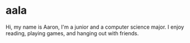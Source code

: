 # aala
Hi, my name is Aaron, I'm a junior and a computer science major. I enjoy reading, playing games, and hanging out with friends.

